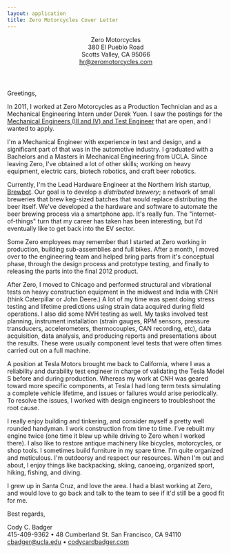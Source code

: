 ```yaml
---
layout: application
title: Zero Motorcycles Cover Letter
---
```

<header class="coverletter">
    Zero Motorcycles<br>
    380 El Pueblo Road<br>
    Scotts Valley, CA 95066<br>
    <a href="mailto:hr@zeromotorcycles.com">hr@zeromotorcycles.com</a>
</header>

Greetings,

In 2011, I worked at Zero Motorcycles as a Production Technician and as a Mechanical Engineering Intern under Derek Yuen. I saw the postings for the [Mechanical Engineers (III and IV) and Test Engineer](http://www.zeromotorcycles.com/company/employment.php) that are open, and I wanted to apply.

I'm a Mechanical Engineer with experience in test and design, and a significant part of that was in the automotive industry. I graduated with a Bachelors and a Masters in Mechanical Engineering from UCLA. Since leaving Zero, I've obtained a lot of other skills; working on heavy equipment, electric cars, biotech robotics, and craft beer robotics.

Currently, I'm the Lead Hardware Engineer at the Northern Irish startup, [Brewbot](www.brewbot.io). Our goal is to develop a *distributed brewery*; a network of small breweries that brew keg-sized batches that would replace distributing the beer itself. We've developed a the hardware and software to automate the beer brewing process via a smartphone app. It's really fun. The "internet-of-things" turn that my career has taken has been interesting, but I'd eventually like to get back into the EV sector.

Some Zero employees may remember that I started at Zero working in production, building sub-assemblies and full bikes. After a month, I moved over to the engineering team and helped bring parts from it's conceptual phase, through the design process and prototype testing, and finally to releasing the parts into the final 2012 product.

After Zero, I moved to Chicago and performed structural and vibrational tests on heavy construction equipment in the midwest and India with CNH (think Caterpillar or John Deere.) A lot of my time was spent doing stress testing and lifetime predictions using strain data acquired during field operations. I also did some NVH testing as well. My tasks involved test planning, instrument installation (strain gauges, RPM sensors, pressure transducers, accelerometers, thermocouples, CAN recording, etc), data acquisition, data analysis, and producing reports and presentations about the results. These were usually component level tests that were often times carried out on a full machine.

A position at Tesla Motors brought me back to California, where I was a reliability and durability test engineer in charge of validating the Tesla Model S before and during production. Whereas my work at CNH was geared toward more specific components, at Tesla I had long term tests simulating a complete vehicle lifetime, and issues or failures would arise periodically. To resolve the issues, I worked with design engineers to troubleshoot the root cause.

I really enjoy building and tinkering, and consider myself a pretty well rounded handyman. I work construction from time to time. I've rebuilt my engine twice (one time it blew up while driving to Zero when I worked there). I also like to restore antique machinery like bicycles, motorcycles, or shop tools. I sometimes build furniture in my spare time. I'm quite organized and meticulous. I'm outdoorsy and respect our resources. When I'm out and about, I enjoy things like backpacking, skiing, canoeing, organized sport, hiking, fishing, and diving.

I grew up in Santa Cruz, and love the area. I had a blast working at Zero, and would love to go back and talk to the team to see if it'd still be a good fit for me.

Best regards, 
<footer class="signature">
    Cody C. Badger<br>
    415-409-9362 • 48 Cumberland St. San Francisco, CA 94110<br>
    <a href="mailto:cbadger@ucla.edu">cbadger@ucla.edu</a> • <a href="codycardbadger.com">codycardbadger.com</a>
</footer>